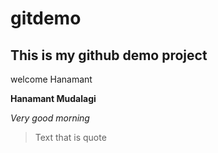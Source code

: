 # gitdemo

## This is my github demo project
 
 welcome Hanamant

**Hanamant Mudalagi**

_Very good morning_

> Text that is quote


